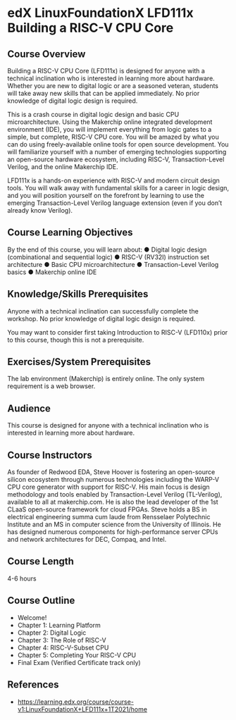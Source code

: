 # edX LinuxFoundationX LFD111x Building a RISC-V CPU Core

## Course Overview

Building a RISC-V CPU Core (LFD111x) is designed for anyone with a technical inclination who
is interested in learning more about hardware. Whether you are new to digital logic or are a
seasoned veteran, students will take away new skills that can be applied immediately. No prior
knowledge of digital logic design is required.

This is a crash course in digital logic design and basic CPU microarchitecture. Using the
Makerchip online integrated development environment (IDE), you will implement everything from
logic gates to a simple, but complete, RISC-V CPU core. You will be amazed by what you can
do using freely-available online tools for open source development. You will familiarize yourself
with a number of emerging technologies supporting an open-source hardware ecosystem,
including RISC-V, Transaction-Level Verilog, and the online Makerchip IDE.

LFD111x is a hands-on experience with RISC-V and modern circuit design tools. You will walk
away with fundamental skills for a career in logic design, and you will position yourself on the
forefront by learning to use the emerging Transaction-Level Verilog language extension (even if
you don’t already know Verilog).

## Course Learning Objectives

By the end of this course, you will learn about:
● Digital logic design (combinational and sequential logic)
● RISC-V (RV32I) instruction set architecture
● Basic CPU microarchitecture
● Transaction-Level Verilog basics
● Makerchip online IDE

## Knowledge/Skills Prerequisites

Anyone with a technical inclination can successfully complete the workshop. No prior knowledge
of digital logic design is required.

You may want to consider first taking Introduction to RISC-V (LFD110x) prior to this course,
though this is not a prerequisite.

## Exercises/System Prerequisites

The lab environment (Makerchip) is entirely online. The only system requirement is a web
browser.

## Audience

This course is designed for anyone with a technical inclination who is interested in learning
more about hardware.

## Course Instructors

As founder of Redwood EDA, Steve Hoover is fostering an open-source silicon ecosystem
through numerous technologies including the WARP-V CPU core generator with support for
RISC-V. His main focus is design methodology and tools enabled by Transaction-Level Verilog
(TL-Verilog), available to all at makerchip.com. He is also the lead developer of the 1st CLaaS
open-source framework for cloud FPGAs. Steve holds a BS in electrical engineering summa
cum laude from Rensselaer Polytechnic Institute and an MS in computer science from the
University of Illinois. He has designed numerous components for high-performance server CPUs
and network architectures for DEC, Compaq, and Intel.

## Course Length

4-6 hours

## Course Outline

- Welcome!
- Chapter 1: Learning Platform
- Chapter 2: Digital Logic
- Chapter 3: The Role of RISC-V
- Chapter 4: RISC-V-Subset CPU
- Chapter 5: Completing Your RISC-V CPU
- Final Exam (Verified Certificate track only)

## References
- https://learning.edx.org/course/course-v1:LinuxFoundationX+LFD111x+1T2021/home